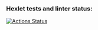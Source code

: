 ### Hexlet tests and linter status:
[![Actions Status](https://github.com/Anreall2000/layout-designer-project-58/workflows/hexlet-check/badge.svg)](https://github.com/Anreall2000/layout-designer-project-58/actions)